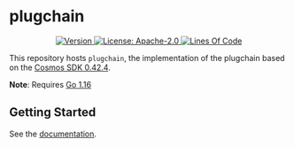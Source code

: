 
# plugchain

<div align="center">
  <a href="https://github.com/oracleNetworkProtocol/plugchain/releases/latest">
    <img alt="Version" src="https://img.shields.io/github/tag/oracleNetworkProtocol/plugchain.svg" />
  </a>
  <a href="https://github.com/oracleNetworkProtocol/plugchain/blob/master/LICENSE">
    <img alt="License: Apache-2.0" src="https://img.shields.io/github/license/oracleNetworkProtocol/plugchain.svg" />
  </a>
   <a href="https://github.com/oracleNetworkProtocol/plugchain">
    <img alt="Lines Of Code" src="https://tokei.rs/b1/github/oracleNetworkProtocol/plugchain" />
    </a>
</div>

This repository hosts `plugchain`, the implementation of the plugchain based on the [Cosmos SDK 0.42.4](https://github.com/cosmos/cosmos-sdk).

**Note**: Requires [Go 1.16](https://golang.org/dl/)

## Getting Started
See the [documentation](https://github.com/oracleNetworkProtocol/plugchain/tree/main/docs/tutorial/cn).
